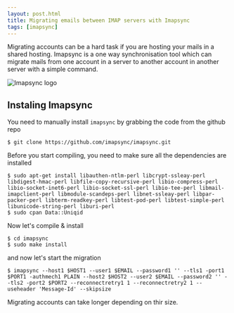 ```yaml
---
layout: post.html
title: Migrating emails between IMAP servers with Imapsync
tags: [imapsync]
---
```

Migrating accounts can be a hard task if you are hosting your mails in a shared hosting. Imapsync is a one way synchronisation tool which can migrate mails from one account in a server to another account in another server with a simple command.

![Imapsync logo](/assets/posts/imapsync.png)

## Instaling Imapsync
You need to manually install ```imapsync``` by grabbing the code from the github repo

``` shell
$ git clone https://github.com/imapsync/imapsync.git
```

Before you start compiling, you need to make sure all the dependencies are installed

``` shell
$ sudo apt-get install libauthen-ntlm-perl libcrypt-ssleay-perl libdigest-hmac-perl libfile-copy-recursive-perl libio-compress-perl libio-socket-inet6-perl libio-socket-ssl-perl libio-tee-perl libmail-imapclient-perl libmodule-scandeps-perl libnet-ssleay-perl libpar-packer-perl libterm-readkey-perl libtest-pod-perl libtest-simple-perl libunicode-string-perl liburi-perl
$ sudo cpan Data::Uniqid
```

Now let's compile & install

``` shell
$ cd imapsync
$ sudo make install
```
and now let's start the migration

``` shell
$ imapsync --host1 $HOST1 --user1 $EMAIL --password1 '' --tls1 -port1 $PORT1 -authmech1 PLAIN --host2 $HOST2 --user2 $EMAIL --password2 '' --tls2 -port2 $PORT2 --reconnectretry1 1 --reconnectretry2 1 --useheader 'Message-Id' --skipsize
```

Migrating accounts can take longer depending on thir size.
